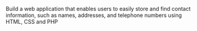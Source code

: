 Build a web application that enables users to easily store and find contact information, such as names, addresses, and telephone numbers using HTML, CSS and PHP
